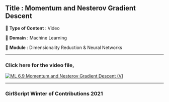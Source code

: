 ## Title : Momentum and Nesterov Gradient Descent

🔴 **Type of Content** : Video

🔴 **Domain** : Machine Learning

🔴 **Module** : Dimensionality Reduction & Neural Networks

---

### Click here for the video file,

[![ML 6.9 Momentum and Nesterov Gradient Descent (V)](https://user-images.githubusercontent.com/80235375/139094425-0ad7052b-8431-4d9b-bf20-76ebc11c8b80.png)](https://drive.google.com/file/d/1gWUMIwKy3XPjZ2kTxnOOZLgfPB5XaGYz/view?usp=sharing "Momentum and Nesterov Gradient Descent")

---

### GirlScript Winter of Contributions 2021

